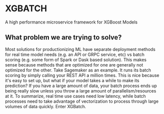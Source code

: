 # XGBATCH
A high performance microservice framework for XGBoost Models

## What problem we are trying to solve?
Most solutions for productionizing ML have separate deployment methods
for real time model needs (e.g. an API or GRPC service, etc) vs batch scoring 
(e.g. some form of Spark or Dask based solution). This makes sense because
methods that are optimized for one are generally not optimized for the other.
Take Sagemaker as an example. It runs its batch scoring by simply calling your
REST API a million times. This is nice because it's easy to set up, but what
if your model takes a while to make its prediction? If you have a large amount
of data, your batch process ends up being really slow unless you throw a large
amount of parallelism/resources at it. To summarize, real time use cases need
low latency, while batch processes need to take advantage of vectorization
to process through large volumes of data quickly. Enter XGBatch.


